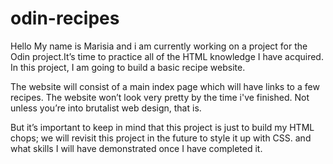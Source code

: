 # odin-recipes
Hello My name is Marisia and i am currently working on a project for the Odin project.It’s time to practice all of the HTML knowledge I have acquired. In this project, I am  going to build a basic recipe website.

The website will consist of a main index page which will have links to a few recipes. The website won’t look very pretty by the time i've finished. Not unless you’re into brutalist web design, that is.

But it’s important to keep in mind that this project is just to build my HTML chops; we will revisit this project in the future to style it up with CSS. and what skills I  will have demonstrated once I  have completed it. 
